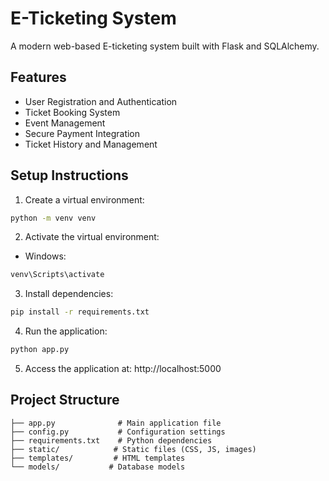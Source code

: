 # E-Ticketing System

A modern web-based E-ticketing system built with Flask and SQLAlchemy.

## Features
- User Registration and Authentication
- Ticket Booking System
- Event Management
- Secure Payment Integration
- Ticket History and Management

## Setup Instructions

1. Create a virtual environment:
```bash
python -m venv venv
```

2. Activate the virtual environment:
- Windows:
```bash
venv\Scripts\activate
```

3. Install dependencies:
```bash
pip install -r requirements.txt
```

4. Run the application:
```bash
python app.py
```

5. Access the application at: http://localhost:5000

## Project Structure
```
├── app.py              # Main application file
├── config.py           # Configuration settings
├── requirements.txt    # Python dependencies
├── static/            # Static files (CSS, JS, images)
├── templates/         # HTML templates
└── models/           # Database models
```
